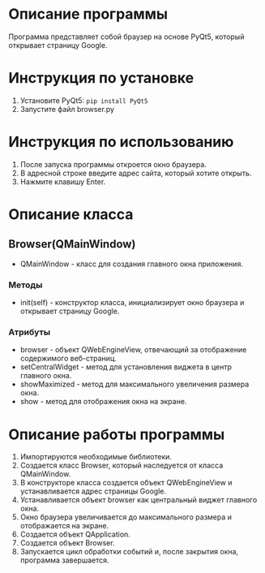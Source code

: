 # Описание программы
Программа представляет собой браузер на основе PyQt5, который открывает страницу Google.

# Инструкция по установке
1. Установите PyQt5: `pip install PyQt5`
2. Запустите файл browser.py

# Инструкция по использованию
1. После запуска программы откроется окно браузера.
2. В адресной строке введите адрес сайта, который хотите открыть.
3. Нажмите клавишу Enter.

# Описание класса
## Browser(QMainWindow)
- QMainWindow - класс для создания главного окна приложения.

### Методы
- init(self) - конструктор класса, инициализирует окно браузера и открывает страницу Google.

### Атрибуты
- browser - объект QWebEngineView, отвечающий за отображение содержимого веб-страниц.
- setCentralWidget - метод для установления виджета в центр главного окна.
- showMaximized - метод для максимального увеличения размера окна.
- show - метод для отображения окна на экране.

# Описание работы программы
1. Импортируются необходимые библиотеки.
2. Создается класс Browser, который наследуется от класса QMainWindow.
3. В конструкторе класса создается объект QWebEngineView и устанавливается адрес страницы Google.
4. Устанавливается объект browser как центральный виджет главного окна.
5. Окно браузера увеличивается до максимального размера и отображается на экране.
6. Создается объект QApplication.
7. Создается объект Browser.
8. Запускается цикл обработки событий и, после закрытия окна, программа завершается.
